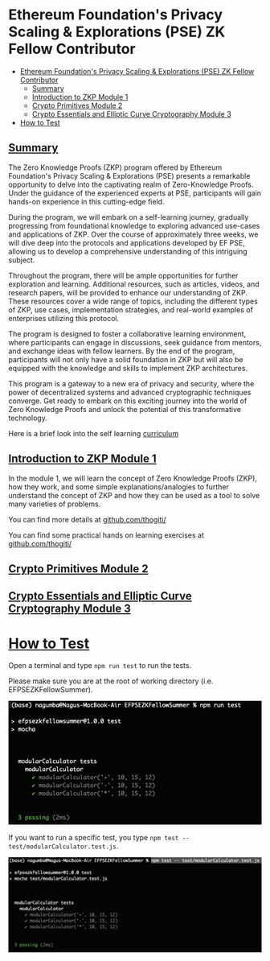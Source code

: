 
# Ethereum Foundation's Privacy Scaling &amp; Explorations (PSE) ZK Fellow Contributor

- [Ethereum Foundation's Privacy Scaling \& Explorations (PSE) ZK Fellow Contributor](#ethereum-foundations-privacy-scaling--explorations-pse-zk-fellow-contributor)
  - [Summary](#summary)
  - [Introduction to ZKP Module 1](#introduction-to-zkp-module-1)
  - [Crypto Primitives Module 2](#crypto-primitives-module-2)
  - [Crypto Essentials and Elliptic Curve Cryptography Module 3](#crypto-essentials-and-elliptic-curve-cryptography-module-3)
- [How to Test](#how-to-test)

## [Summary](#summary)

The Zero Knowledge Proofs (ZKP) program offered by Ethereum Foundation's Privacy Scaling & Explorations (PSE) presents a remarkable opportunity to delve into the captivating realm of Zero-Knowledge Proofs. Under the guidance of the experienced experts at PSE, participants will gain hands-on experience in this cutting-edge field.

During the program, we will embark on a self-learning journey, gradually progressing from foundational knowledge to exploring advanced use-cases and applications of ZKP. Over the course of approximately three weeks, we will dive deep into the protocols and applications developed by EF PSE, allowing us to develop a comprehensive understanding of this intriguing subject.

Throughout the program, there will be ample opportunities for further exploration and learning. Additional resources, such as articles, videos, and research papers, will be provided to enhance our understanding of ZKP. These resources cover a wide range of topics, including the different types of ZKP, use cases, implementation strategies, and real-world examples of enterprises utilizing this protocol.

The program is designed to foster a collaborative learning environment, where participants can engage in discussions, seek guidance from mentors, and exchange ideas with fellow learners. By the end of the program, participants will not only have a solid foundation in ZKP but will also be equipped with the knowledge and skills to implement ZKP architectures.

This program is a gateway to a new era of privacy and security, where the power of decentralized systems and advanced cryptographic techniques converge. Get ready to embark on this exciting journey into the world of Zero Knowledge Proofs and unlock the potential of this transformative technology.

Here is a brief look into the self learning [curriculum](https://github.com/thogiti/EFPSEZKFellowSummer/blob/main/images/curriculum.png)


## [Introduction to ZKP Module 1](https://github.com/thogiti/EFPSEZKFellowSummer/tree/main/Module%201%20-%20Intro%20to%20ZK)

In the module 1, we will learn the concept of Zero Knowledge Proofs (ZKP), how they work, and some simple explanations/analogies to further understand the concept of ZKP and how they can be used as a tool to solve many varieties of problems. 

You can find more details at [github.com/thogiti/](https://github.com/thogiti/EFPSEZKFellowSummer/tree/main/Module%201%20-%20Intro%20to%20ZK)

You can find some practical hands on learning exercises at [github.com/thogiti/](https://github.com/thogiti/EFPSEZKFellowSummer/blob/main/Module%201%20-%20Intro%20to%20ZK/Exercises.md)

## [Crypto Primitives Module 2](https://github.com/thogiti/EFPSEZKFellowSummer/tree/main/Module%201%20-%20Intro%20to%20ZK)

## [Crypto Essentials and Elliptic Curve Cryptography Module 3](https://github.com/thogiti/EFPSEZKFellowSummer/tree/main/Module%201%20-%20Intro%20to%20ZK)


# [How to Test](#how-to-test)

Open a terminal and type ```npm run test``` to run the tests. 

Please make sure you are at the root of working directory (i.e. EFPSEZKFellowSummer).

![Run all tests](images/Run%20all%20tests.png)


If you want to run a specific test, you type ```npm test -- test/modularCalculator.test.js```.

![Run a specific test](images/Run%20a%20specific%20test.png)